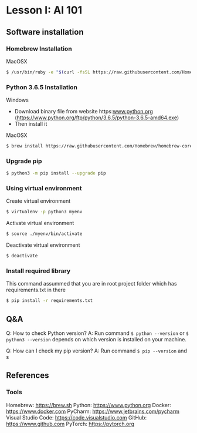 # Lesson I: AI 101

## Software installation

### Homebrew Installation
MacOSX
```bash
$ /usr/bin/ruby -e "$(curl -fsSL https://raw.githubusercontent.com/Homebrew/install/master/install)"
``` 

### Python 3.6.5 Installation
Windows
- Download binary file from website https:www.python.org (https://www.python.org/ftp/python/3.6.5/python-3.6.5-amd64.exe)
- Then install it

MacOSX
```bash
$ brew install https://raw.githubusercontent.com/Homebrew/homebrew-core/f2a764ef944b1080be64bd88dca9a1d80130c558/Formula/python.rb
```

### Upgrade pip 
```bash
$ python3 -m pip install --upgrade pip
```

### Using virtual environment
Create virtual environment
```bash
$ virtualenv -p python3 myenv
```

Activate virtual environment
```bash
$ source ./myenv/bin/activate
```

Deactivate virtual environment
```bash
$ deactivate
```

### Install required library
This command assummed that you are in root project folder which has requirements.txt in there
```bash
$ pip install -r requirements.txt
```

## Q&A
Q: How to check Python version?
A: Run command ```$ python --version``` or ```$ python3 --version``` depends on which version is installed on your machine.

Q: How can I check my pip version?
A: Run command ```$ pip --version``` and s
## References

### Tools
Homebrew: https://brew.sh
Python: https://www.python.org
Docker: https://www.docker.com
PyCharm: https://www.jetbrains.com/pycharm
Visual Studio Code: https://code.visualstudio.com
GitHub: https://www.github.com
PyTorch: https://pytorch.org
